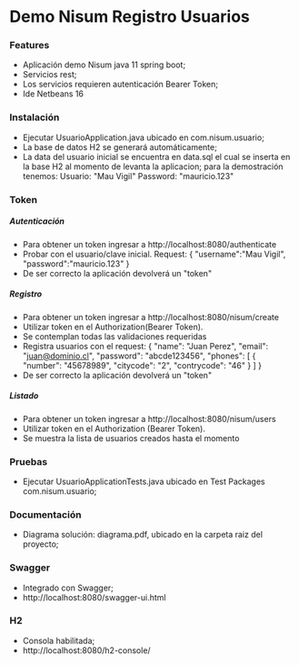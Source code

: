 # Demo Nisum Registro Usuarios

### Features
- Aplicación demo Nisum java 11 spring boot;
- Servicios rest;
- Los servicios requieren autenticación Bearer Token;
- Ide Netbeans 16

### Instalación
- Ejecutar UsuarioApplication.java ubicado en com.nisum.usuario;
- La base de datos H2 se generará automáticamente;
- La data del usuario inicial se encuentra en data.sql el cual se inserta en la base H2 al momento de levanta la aplicacion; para la demostración tenemos:
Usuario: "Mau Vigil"
Password: "mauricio.123"

### Token
##### Autenticación
- Para obtener un token ingresar a http://localhost:8080/authenticate
- Probar con el usuario/clave inicial. Request:
{
"username":"Mau Vigil",
"password":"mauricio.123"
}
- De ser correcto la aplicación devolverá un "token"

##### Registro
- Para obtener un token ingresar a http://localhost:8080/nisum/create
- Utilizar token en el Authorization(Bearer Token).
- Se contemplan todas las validaciones requeridas
- Registra usuarios con el request:
{
"name": "Juan Perez",
"email": "juan@dominio.cl",
"password": "abcde123456",
"phones": [
{
"number": "45678989",
"citycode": "2",
"contrycode": "46"
}
]
}
- De ser correcto la aplicación devolverá un "token"

##### Listado
- Para obtener un token ingresar a http://localhost:8080/nisum/users
- Utilizar token en el Authorization (Bearer Token).
- Se muestra la lista de usuarios creados hasta el momento

### Pruebas
- Ejecutar UsuarioApplicationTests.java ubicado en Test Packages com.nisum.usuario;

### Documentación
- Diagrama solución: diagrama.pdf, ubicado en la carpeta raiz del proyecto;

### Swagger
- Integrado con Swagger;
- http://localhost:8080/swagger-ui.html

### H2
- Consola habilitada;
- http://localhost:8080/h2-console/